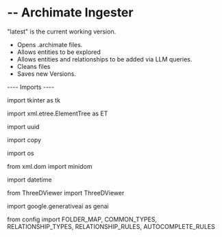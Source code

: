 # -- Archimate Ingester
"latest" is the current working version.

* Opens .archimate files.
* Allows entities to be explored
* Allows entities and relationships to be added via LLM queries.
* Cleans files
* Saves new Versions.

 ---- Imports ----
 
import tkinter as tk

import xml.etree.ElementTree as ET

import uuid

import copy

import os

from xml.dom import minidom

import datetime

from ThreeDViewer import ThreeDViewer

import google.generativeai as genai 

from config import FOLDER_MAP, COMMON_TYPES, RELATIONSHIP_TYPES, RELATIONSHIP_RULES, AUTOCOMPLETE_RULES
